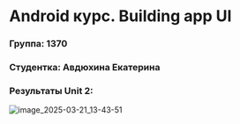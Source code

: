 # Android курс. Building app UI
### Группа: 1370
### Студентка: Авдюхина Екатерина
### Результаты Unit 2:
![image_2025-03-21_13-43-51](https://github.com/user-attachments/assets/f0779f8c-fcb9-4f69-b051-ffd99f699c84)
